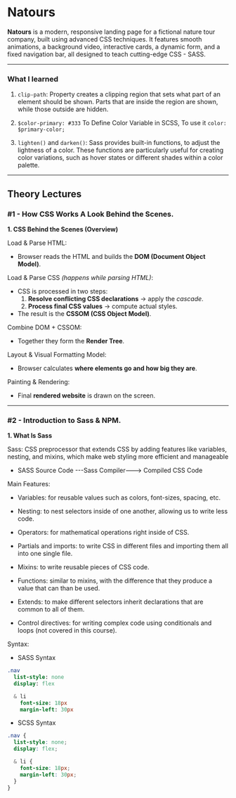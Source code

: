 # Natours

**Natours** is a modern, responsive landing page for a fictional nature tour company, built using advanced CSS techniques. It features smooth animations, a background video, interactive cards, a dynamic form, and a fixed navigation bar, all designed to teach cutting-edge CSS - SASS.

---

### What I learned

1. `clip-path`: Property creates a clipping region that sets what part of an element should be shown. Parts that are inside the region are shown, while those outside are hidden.

2. `$color-primary: #333` To Define Color Variable in SCSS, To use it `color: $primary-color;`

3. `lighten()` and `darken()`: Sass provides built-in functions, to adjust the lightness of a color. These functions are particularly useful for creating color variations, such as hover states or different shades within a color palette.

---

## Theory Lectures

### #1 - How CSS Works A Look Behind the Scenes.

**1. CSS Behind the Scenes (Overview)**

Load & Parse HTML:

- Browser reads the HTML and builds the **DOM (Document Object Model)**.

Load & Parse CSS _(happens while parsing HTML)_:

- CSS is processed in two steps:
  1.  **Resolve conflicting CSS declarations** → apply the _cascade_.
  2.  **Process final CSS values** → compute actual styles.
- The result is the **CSSOM (CSS Object Model)**.

Combine DOM + CSSOM:

- Together they form the **Render Tree**.

Layout & Visual Formatting Model:

- Browser calculates **where elements go and how big they are**.

Painting & Rendering:

- Final **rendered website** is drawn on the screen.

---

### #2 - Introduction to Sass & NPM.

**1. What Is Sass**

Sass: CSS preprocessor that extends CSS by adding features like variables, nesting, and mixins, which make web styling more efficient and manageable

- SASS Source Code ---Sass Compiler---> Compiled CSS Code

Main Features:

- Variables: for reusable values such as colors, font-sizes, spacing, etc.

- Nesting: to nest selectors inside of one another, allowing us to write less code.

- Operators: for mathematical operations right inside of CSS.

- Partials and imports: to write CSS in different files and importing them all into one single file.

- Mixins: to write reusable pieces of CSS code.

- Functions: similar to mixins, with the difference that they produce a value that can than be used.

- Extends: to make different selectors inherit declarations that are common to all of them.

- Control directives: for writing complex code using conditionals and loops (not covered in this course).

Syntax:

- SASS Syntax

```sass
.nav
  list-style: none
  display: flex

  & li
    font-size: 18px
    margin-left: 30px
```

- SCSS Syntax

```scss
.nav {
  list-style: none;
  display: flex;

  & li {
    font-size: 18px;
    margin-left: 30px;
  }
}
```
